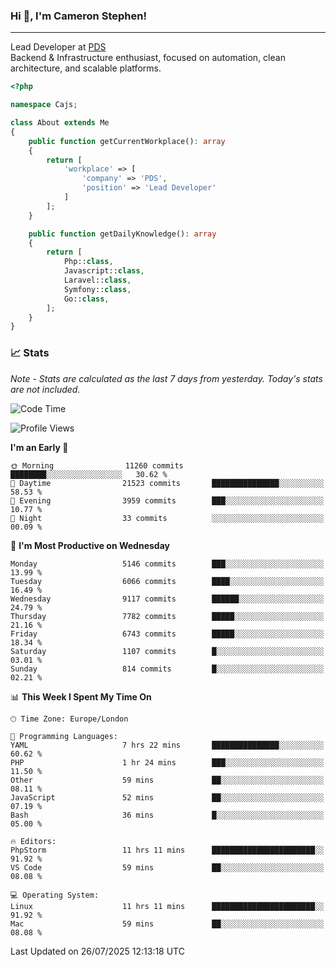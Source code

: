 ### Hi 👋, I'm Cameron Stephen!

---

Lead Developer at [PDS](https://prindatasolutions.co.uk)  
Backend & Infrastructure enthusiast, focused on automation, clean architecture, and scalable platforms.


```php
<?php

namespace Cajs;

class About extends Me
{
    public function getCurrentWorkplace(): array
    {
        return [
            'workplace' => [
                'company' => 'PDS',
                'position' => 'Lead Developer'
            ]
        ];
    }

    public function getDailyKnowledge(): array
    {
        return [
            Php::class,
            Javascript::class,
            Laravel::class,
            Symfony::class,
            Go::class,
        ];
    }
}
```

### 📈 Stats
<p><em>Note - Stats are calculated as the last 7 days from yesterday. Today's stats are not included.</em></p>


<!--START_SECTION:waka-->
![Code Time](http://img.shields.io/badge/Code%20Time-4%2C597%20hrs%2058%20mins-blue)

![Profile Views](http://img.shields.io/badge/Profile%20Views-0-blue)

**I'm an Early 🐤** 

```text
🌞 Morning                11260 commits       ████████░░░░░░░░░░░░░░░░░   30.62 % 
🌆 Daytime                21523 commits       ███████████████░░░░░░░░░░   58.53 % 
🌃 Evening                3959 commits        ███░░░░░░░░░░░░░░░░░░░░░░   10.77 % 
🌙 Night                  33 commits          ░░░░░░░░░░░░░░░░░░░░░░░░░   00.09 % 
```
📅 **I'm Most Productive on Wednesday** 

```text
Monday                   5146 commits        ███░░░░░░░░░░░░░░░░░░░░░░   13.99 % 
Tuesday                  6066 commits        ████░░░░░░░░░░░░░░░░░░░░░   16.49 % 
Wednesday                9117 commits        ██████░░░░░░░░░░░░░░░░░░░   24.79 % 
Thursday                 7782 commits        █████░░░░░░░░░░░░░░░░░░░░   21.16 % 
Friday                   6743 commits        █████░░░░░░░░░░░░░░░░░░░░   18.34 % 
Saturday                 1107 commits        █░░░░░░░░░░░░░░░░░░░░░░░░   03.01 % 
Sunday                   814 commits         █░░░░░░░░░░░░░░░░░░░░░░░░   02.21 % 
```


📊 **This Week I Spent My Time On** 

```text
🕑︎ Time Zone: Europe/London

💬 Programming Languages: 
YAML                     7 hrs 22 mins       ███████████████░░░░░░░░░░   60.62 % 
PHP                      1 hr 24 mins        ███░░░░░░░░░░░░░░░░░░░░░░   11.50 % 
Other                    59 mins             ██░░░░░░░░░░░░░░░░░░░░░░░   08.11 % 
JavaScript               52 mins             ██░░░░░░░░░░░░░░░░░░░░░░░   07.19 % 
Bash                     36 mins             █░░░░░░░░░░░░░░░░░░░░░░░░   05.00 % 

🔥 Editors: 
PhpStorm                 11 hrs 11 mins      ███████████████████████░░   91.92 % 
VS Code                  59 mins             ██░░░░░░░░░░░░░░░░░░░░░░░   08.08 % 

💻 Operating System: 
Linux                    11 hrs 11 mins      ███████████████████████░░   91.92 % 
Mac                      59 mins             ██░░░░░░░░░░░░░░░░░░░░░░░   08.08 % 
```


 Last Updated on 26/07/2025 12:13:18 UTC
<!--END_SECTION:waka-->
